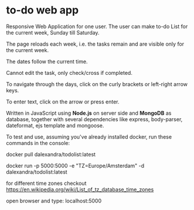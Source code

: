 # to-do web app
Responsive Web Application for one user. The user can make to-do List for the current week, Sunday till Saturday.

The page reloads each week, i.e. the tasks remain and are visible only for the current week.

The dates follow the current time.

Cannot edit the task, only check/cross if completed.

To navigate through the days, click on the curly brackets or left-right arrow keys.

To enter text, click on the arrow or press enter.

Written in JavaScript using **Node.js** on server side and **MongoDB** as database, together with several dependencies like express, body-parser, dateformat, ejs template and mongoose.

To test and use, assuming you've already installed docker, run these commands in the console:

docker pull dalexandra/todolist:latest

docker run -p 5000:5000 -e "TZ=Europe/Amsterdam" -d dalexandra/todolist:latest

for different time zones checkout https://en.wikipedia.org/wiki/List_of_tz_database_time_zones

open browser and type: localhost:5000
